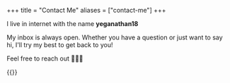 +++
title = "Contact Me"
aliases = ["contact-me"]
+++

I live in internet with the name **yeganathan18**

My inbox is always open. Whether you have a question or just want to say hi, I'll try my best to get back to you!

Feel free to reach out 👨🏻‍💻

{{<contact>}}


